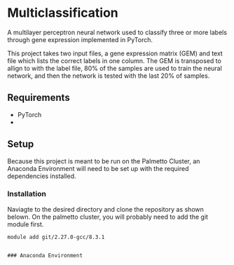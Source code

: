 # Multiclassification
A multilayer perceptron neural network used to classify three or more labels through gene expression implemented in PyTorch. 

This project takes two input files, a gene expression matrix (GEM) and text file which lists the correct labels in one column. The GEM is transposed to allign to with the label file, 80% of the samples are used to train the neural network, and then the network is tested with the last 20% of samples.

## Requirements
- PyTorch
- 

## Setup
Because this project is meant to be run on the Palmetto Cluster, an Anaconda Environment will need to be set up with the required dependencies installed.

### Installation
Naviagte to the desired directory and clone the repository as shown belown. On the palmetto cluster, you will probably need to add the git module first.

```module add git/2.27.0-gcc/8.3.1```
```git clone 

### Anaconda Environment


